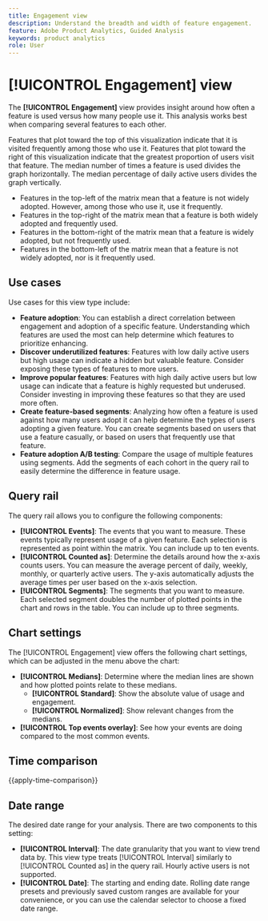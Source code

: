 ```yaml
---
title: Engagement view
description: Understand the breadth and width of feature engagement.
feature: Adobe Product Analytics, Guided Analysis
keywords: product analytics
role: User
---
```

# [!UICONTROL Engagement] view

The **[!UICONTROL Engagement]** view provides insight around how often a feature is used versus how many people use it. This analysis works best when comparing several features to each other.

Features that plot toward the top of this visualization indicate that it is visited frequently among those who use it. Features that plot toward the right of this visualization indicate that the greatest proportion of users visit that feature. The median number of times a feature is used divides the graph horizontally. The median percentage of daily active users divides the graph vertically.

* Features in the top-left of the matrix mean that a feature is not widely adopted. However, among those who use it, use it frequently.
* Features in the top-right of the matrix mean that a feature is both widely adopted and frequently used.
* Features in the bottom-right of the matrix mean that a feature is widely adopted, but not frequently used.
* Features in the bottom-left of the matrix mean that a feature is not widely adopted, nor is it frequently used.

## Use cases

Use cases for this view type include:

* **Feature adoption**: You can establish a direct correlation between engagement and adoption of a specific feature. Understanding which features are used the most can help determine which features to prioritize enhancing.
* **Discover underutilized features**: Features with low daily active users but high usage can indicate a hidden but valuable feature. Consider exposing these types of features to more users.
* **Improve popular features**: Features with high daily active users but low usage can indicate that a feature is highly requested but underused. Consider investing in improving these features so that they are used more often.
* **Create feature-based segments**: Analyzing how often a feature is used against how many users adopt it can help determine the types of users adopting a given feature. You can create segments based on users that use a feature casually, or based on users that frequently use that feature.
* **Feature adoption A/B testing**: Compare the usage of multiple features using segments. Add the segments of each cohort in the query rail to easily determine the difference in feature usage.

## Query rail

The query rail allows you to configure the following components:

* **[!UICONTROL Events]**: The events that you want to measure. These events typically represent usage of a given feature. Each selection is represented as point within the matrix. You can include up to ten events.
* **[!UICONTROL Counted as]**: Determine the details around how the x-axis counts users. You can measure the average percent of daily, weekly, monthly, or quarterly active users. The y-axis automatically adjusts the average times per user based on the x-axis selection.
* **[!UICONTROL Segments]**: The segments that you want to measure. Each selected segment doubles the number of plotted points in the chart and rows in the table. You can include up to three segments.

## Chart settings

The [!UICONTROL Engagement] view offers the following chart settings, which can be adjusted in the menu above the chart:

* **[!UICONTROL Medians]**: Determine where the median lines are shown and how plotted points relate to these medians.
  * **[!UICONTROL Standard]**: Show the absolute value of usage and engagement.
  * **[!UICONTROL Normalized]**: Show relevant changes from the medians.
* **[!UICONTROL Top events overlay]**: See how your events are doing compared to the most common events.

## Time comparison

{{apply-time-comparison}}

## Date range

The desired date range for your analysis. There are two components to this setting:

* **[!UICONTROL Interval]**: The date granularity that you want to view trend data by. This view type treats [!UICONTROL Interval] similarly to [!UICONTROL Counted as] in the query rail. Hourly active users is not supported.
* **[!UICONTROL Date]**: The starting and ending date. Rolling date range presets and previously saved custom ranges are available for your convenience, or you can use the calendar selector to choose a fixed date range.
